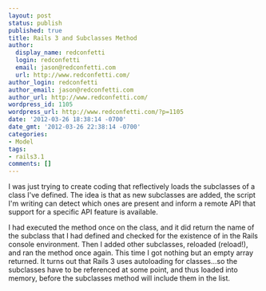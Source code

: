 ```yaml
---
layout: post
status: publish
published: true
title: Rails 3 and Subclasses Method
author:
  display_name: redconfetti
  login: redconfetti
  email: jason@redconfetti.com
  url: http://www.redconfetti.com/
author_login: redconfetti
author_email: jason@redconfetti.com
author_url: http://www.redconfetti.com/
wordpress_id: 1105
wordpress_url: http://www.redconfetti.com/?p=1105
date: '2012-03-26 18:38:14 -0700'
date_gmt: '2012-03-26 22:38:14 -0700'
categories:
- Model
tags:
- rails3.1
comments: []
---
```

<p>I was just trying to create coding that reflectively loads the subclasses of a class I've defined. The idea is that as new subclasses are added, the script I'm writing can detect which ones are present and inform a remote API that support for a specific API feature is available.</p>
<p>I had executed the method once on the class, and it did return the name of the subclass that I had defined and checked for the existence of in the Rails console environment. Then I added other subclasses, reloaded (reload!), and ran the method once again. This time I got nothing but an empty array returned. It turns out that Rails 3 uses autoloading for classes...so the subclasses have to be referenced at some point, and thus loaded into memory, before the subclasses method will include them in the list.</p>
<p> </p>
